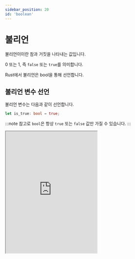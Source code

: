 ```yaml
---
sidebar_position: 20
id: 'boolean'
---
```


# 불리언

불리언이이란 참과 거짓을 나타내는 값입니다.

0 또는 1, 즉 `false` 또는 `true`를 의미합니다.

Rust에서 불리언은 bool을 통해 선언합니다.

## 불리언 변수 선언

불리언 변수는 다음과 같이 선언합니다.

```rust
let is_true: bool = true;
```

:::note
참고로 `bool`은 항상 `true` 또는 `false` 값만 가질 수 있습니다.
:::

<iframe
  title="Rust Playground"
  src="https://play.rust-lang.org/?version=stable&mode=debug&edition=2021&code=fn%20main()%20%7B%0D%0A%20%20%20%20let%20boolean_value%3A%20bool%20%3D%20true%3B%0D%0A%20%20%20%20%0D%0A%20%20%20%20println!(%22%7B%7D%22%2C%20boolean_value)%3B%0D%0A%7D"
  height="400"
/>

## ! 느낀표

`!` 느낀표를 사용하면 불리언 값의 반대를 얻을 수 있습니다.

`!true`는 `false`를 반환하고, `!false`는 `true`를 반환합니다.

`!!true`는 `true`이고 `!!false`는 `false`입니다.

## assert!(), assert_eq!(), assert_ne!()

`assert!()`는 불리언 값이 참이어야 하는 경우에만 실행되고, 거짓이면 에러를 발생시킵니다.

예: `assert!(true);`는 정상적으로 코드가 실행되지만 `assert!(false)`는 에러가 발생합니다.

`assert_eq!()`은 어떤 두 값이 같으면 실행되고, 같지 않으면 에러가 발생합니다.

`assert_ne!()`는 반대로 어떤 두 값이 같지 않으면 실행되고, 같으면 에러가 발생합니다 (ne는 not equal).

:::info
이렇게 `!()`로 끝나는 메서드를 Rust에서는 매크로라고 부릅니다.

이는 나중에 더 자세히 알아보겠습니다.
:::

<iframe
  title="Rust Playground"
  src="https://play.rust-lang.org/?version=stable&mode=debug&edition=2021&code=fn%20main()%20%7B%0D%0A%20%20%20%20let%20boolean_value%3A%20bool%20%3D%20true%3B%0D%0A%20%20%20%20%0D%0A%20%20%20%20println!(%22%7B%7D%22%2C%20!boolean_value)%3B%20%2F%2F%20false%0D%0A%20%20%20%20println!(%22%7B%7D%22%2C%20!!boolean_value)%3B%20%2F%2F%20true%0D%0A%20%20%20%20println!(%22%7B%7D%22%2C%20!!!boolean_value)%3B%20%2F%2F%20false%0D%0A%7D"
  height="400"
/>
